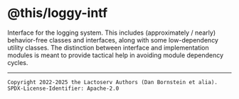 @this/loggy-intf
================

Interface for the logging system. This includes (approximately / nearly)
behavior-free classes and interfaces, along with some low-dependency utility
classes. The distinction between interface and implementation modules is meant
to provide tactical help in avoiding module dependency cycles.

- - - - - - - - - -
```
Copyright 2022-2025 the Lactoserv Authors (Dan Bornstein et alia).
SPDX-License-Identifier: Apache-2.0
```

